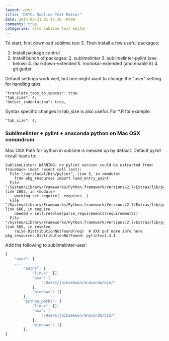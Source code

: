 ```yaml
---
layout: post
title: "DSTC: Sublime Text Editor"
date: 2014-09-21 01:14:36 -0700
comments: true
categories: dstc sublime text editor
---
```


To start, first download sublime text 3. 
Then install a few useful packages:

1. Install package control
2. Install bunch of packages:
    2. sublimelinter
    3. sublimelinter-pylint (see below)
    4. markdown-extended
    5. monokai-extended (and enable it)
    4. git gutter

Default settings work well, but one might want to change the "user" setting 
for handling tabs:

    "translate_tabs_to_spaces": true
    "tab_size": 4,
    "detect_indentation": true,

Syntax specific changes in tab_size is also useful. For *.R for example:

    "tab_size": 4,

### Sublimelinter + pylint + anaconda python on Mac OSX conundrum
Mac OSX Path for python in sublime is messed up by default. 
Default pylint install leads to:

    SublimeLinter: WARNING: no pylint version could be extracted from:
    Traceback (most recent call last):
      File "/usr/local/bin/pylint", line 5, in <module>
        from pkg_resources import load_entry_point
      File "/System/Library/Frameworks/Python.framework/Versions/2.7/Extras/lib/python/pkg_resources.py", line 2603, in <module>
        working_set.require(__requires__)
      File "/System/Library/Frameworks/Python.framework/Versions/2.7/Extras/lib/python/pkg_resources.py", line 666, in require
        needed = self.resolve(parse_requirements(requirements))
      File "/System/Library/Frameworks/Python.framework/Versions/2.7/Extras/lib/python/pkg_resources.py", line 565, in resolve
        raise DistributionNotFound(req)  # XXX put more info here
    pkg_resources.DistributionNotFound: pylint==1.3.1

Add the following to sublimelinter-user:

``` js
{
    "user": {
    ...
        "paths": {
            "linux": [],
            "osx": [
                "/Users/jaimiekwon/anaconda/bin/"
            ],
            "windows": []
        },
        "python_paths": {
            "linux": [],
            "osx": [
                "/Users/jaimiekwon/anaconda/bin/"
            ],
            "windows": []
        },
}
```
